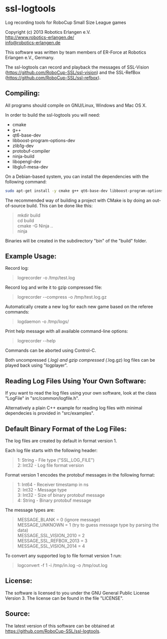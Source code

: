 ssl-logtools
============

Log recording tools for RoboCup Small Size League games

Copyright (c) 2013 Robotics Erlangen e.V. <br>
http://www.robotics-erlangen.de/ <br>
info@robotics-erlangen.de <br>

This software was written by team members of ER-Force at
Robotics Erlangen e.V., Germany.

The ssl-logtools can record and playback the messages of SSL-Vision
(https://github.com/RoboCup-SSL/ssl-vision) and the SSL-RefBox
(https://github.com/RoboCup-SSL/ssl-refbox).

Compiling:
------------

All programs should compile on GNU/Linux, Windows and Mac OS X.

In order to build the ssl-logtools you will need:
  * cmake
  * g++
  * qt6-base-dev
  * libboost-program-options-dev
  * zlib1g-dev
  * protobuf-compiler
  * ninja-build
  * libopengl-dev
  * libglu1-mesa-dev

On a Debian-based system, you can install the dependencies with the following command:
```bash
sudo apt-get install -y cmake g++ qt6-base-dev libboost-program-options-dev zlib1g-dev protobuf-compiler ninja-build libopengl-dev libglu1-mesa-dev
```

The recommended way of building a project with CMake is by doing an
out-of-source build. This can be done like this:

> mkdir build <br>
> cd build <br>
> cmake -G Ninja .. <br>
> ninja <br>

Binaries will be created in the subdirectory "bin" of the "build" folder.

Example Usage:
------------

Record log:
> logrecorder -o /tmp/test.log

Record log and write it to gzip compressed file:
> logrecorder --compress -o /tmp/test.log.gz

Automatically create a new log for each new game based on the referee commands:
> logdaemon -o /tmp/logs/

Print help message with all available command-line options:
> logrecorder --help

Commands can be aborted using Control-C.

Both uncompressed (*.log) and gzip compressed (*.log.gz) log files can be played back
using "logplayer".

Reading Log Files Using Your Own Software:
------------

If you want to read the log files using your own software, look at the class
"LogFile" in "src/common/logfile.h".

Alternatively a plain C++ example for reading log files with minimal dependecies
is provided in "src/examples".

Default Binary Format of the Log Files:
------------

The log files are created by default in format version 1.

Each log file starts with the following header:

> 1: String - File type ("SSL_LOG_FILE") <br>
> 2: Int32  - Log file format version <br>

Format version 1 encodes the protobuf messages in the following format:

> 1: Int64  - Receiver timestamp in ns <br>
> 2: Int32  - Message type <br>
> 3: Int32  - Size of binary protobuf message <br>
> 4: String - Binary protobuf message <br>

The message types are:

> MESSAGE_BLANK           = 0 (ignore message)<br>
> MESSAGE_UNKNOWN         = 1 (try to guess message type by parsing the data)<br>
> MESSAGE_SSL_VISION_2010 = 2<br>
> MESSAGE_SSL_REFBOX_2013 = 3<br>
> MESSAGE_SSL_VISION_2014 = 4<br>

To convert any supported log to file format version 1 run:
> logconvert -f 1 -i /tmp/in.log -o /tmp/out.log

License:
------------

The software is licensed to you under the GNU General Public License
Version 3. The license can be found in the file "LICENSE".

Source:
------------

The latest version of this software can be obtained at
https://github.com/RoboCup-SSL/ssl-logtools.
